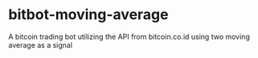 # bitbot-moving-average
A bitcoin trading bot utilizing the API from bitcoin.co.id using two moving average as a signal

